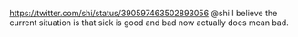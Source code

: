 https://twitter.com/shi/status/390597463502893056 @shi I believe the current situation is that sick is good and bad now actually does mean bad.